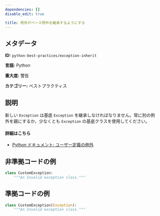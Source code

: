 ```yaml
---
dependencies: []
disable_edit: true

title: 例外がベース例外を継承するようにする
---
```

## メタデータ
**ID:** `python-best-practices/exception-inherit`

**言語:** Python

**重大度:** 警告

**カテゴリー:** ベストプラクティス

## 説明
新しい `Exception` は基底 `Exception` を継承しなければなりません。常に別の例外を親にするか、少なくとも `Exception` の基底クラスを使用してください。

#### 詳細はこちら

- [Python ドキュメント: ユーザー定義の例外](https://docs.python.org/3/tutorial/errors.html#user-defined-exceptions)

## 非準拠コードの例
```python
class CustomException:
    """An Invalid exception class."""
```

## 準拠コードの例
```python
class CustomException(Exception):
    """An Invalid exception class."""
```
